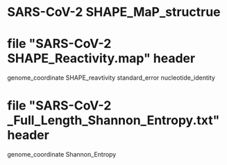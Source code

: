 # SARS-CoV-2 SHAPE_MaP_structrue

# file "SARS-CoV-2 SHAPE_Reactivity.map" header
genome_coordinate       	SHAPE_reavtivity      	standard_error      	nucleotide_identity

# file "SARS-CoV-2 _Full_Length_Shannon_Entropy.txt" header
genome_coordinate       	Shannon_Entropy
